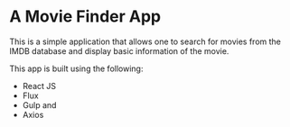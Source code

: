 # A Movie Finder App

This is a simple application that allows one to search for movies from the IMDB database and display basic information of the movie.

This app is built using the following:
- React JS
- Flux
- Gulp and
- Axios 
